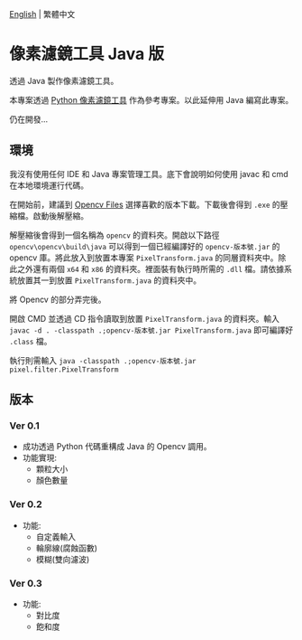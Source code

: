 [English](README.md) | 繁體中文
# 像素濾鏡工具 Java 版
透過 Java 製作像素濾鏡工具。

本專案透過 [Python 像素濾鏡工具](https://github.com/JingShing-Tools/Pixel-Art-transform-in-python) 作為參考專案。以此延伸用 Java 編寫此專案。

仍在開發...

## 環境
我沒有使用任何 IDE 和 Java 專案管理工具。底下會說明如何使用 javac 和 cmd 在本地環境運行代碼。

在開始前，建議到 [Opencv Files](https://sourceforge.net/projects/opencvlibrary/files/) 選擇喜歡的版本下載。下載後會得到 ```.exe``` 的壓縮檔。啟動後解壓縮。

解壓縮後會得到一個名稱為 ```opencv``` 的資料夾。開啟以下路徑 ```opencv\opencv\build\java``` 可以得到一個已經編譯好的 ```opencv-版本號.jar``` 的 opencv 庫。將此放入到放置本專案 ```PixelTransform.java``` 的同層資料夾中。除此之外還有兩個 ```x64``` 和 ```x86``` 的資料夾。裡面裝有執行時所需的 ```.dll``` 檔。請依據系統放置其一到放置 ```PixelTransform.java``` 的資料夾中。

將 Opencv 的部分弄完後。

開啟 CMD 並透過 CD 指令讀取到放置 ```PixelTransform.java``` 的資料夾。輸入 ```javac -d . -classpath .;opencv-版本號.jar PixelTransform.java``` 即可編譯好 ```.class``` 檔。

執行則需輸入 ```java -classpath .;opencv-版本號.jar pixel.filter.PixelTransform```

## 版本
### Ver 0.1
* 成功透過 Python 代碼重構成 Java 的 Opencv 調用。
* 功能實現:
  * 顆粒大小  
  * 顏色數量
### Ver 0.2
* 功能:
  * 自定義輸入
  * 輪廓線(腐蝕函數)
  * 模糊(雙向濾波)
### Ver 0.3
* 功能:
  * 對比度
  * 飽和度
